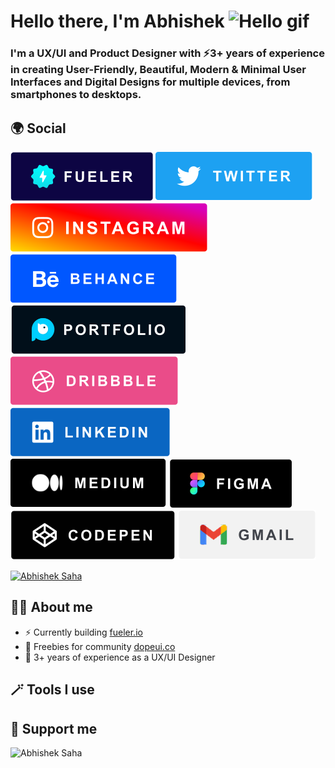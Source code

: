 ### <h1>Hello there, I'm Abhishek <img src="https://raw.githubusercontent.com/MartinHeinz/MartinHeinz/master/wave.gif" width="28px" alt="Hello gif"></h1>

### <p>I'm a UX/UI and Product Designer with ⚡3+ years of experience in creating User-Friendly, Beautiful, Modern & Minimal User Interfaces and Digital Designs for multiple devices, from smartphones to desktops.</p>

## 🌍 Social

[![Fueler](social/fueler.svg)](https://fueler.io/Saha)
[![Twitter](social/twitter.svg)](https://twitter.com/designerSaha)
[![Instagram](social/insta.svg)](https://www.instagram.com/pixabuddy/)
[![Behance](social/behance.svg)](https://www.behance.net/abhisheksaha1)
[![Pixabuddy](social/pixabuddy.svg)](https://www.pixabuddy.com/)
[![Dribbble](social/dribbble.svg)](https://dribbble.com/pixabuddy)
[![Linkedin](social/linkedin.svg)](https://www.linkedin.com/in/pixabuddy/)
[![Medium](social/medium.svg)](https://pixabuddy.medium.com/)
[![Figma](social/figma.svg)](https://www.figma.com/@pixabuddy)
[![CodePen](social/codepen.svg)](https://codepen.io/pixabuddy)
[![Gmail](social/gmail.svg)](mailto:pixabuddy@gmail.com?subject=Hello👋)

<p align="left"> <a href="https://twitter.com/designerSaha" target="blank"><img src="https://img.shields.io/twitter/follow/designerSaha?color=%231DA1F2&logo=Twitter&style=for-the-badge" alt="Abhishek Saha" /></a> </p>

## 🧑‍💻 About me

- ⚡️ Currently building [fueler.io](https://fueler.io/)
- 🎁 Freebies for community [dopeui.co](https://dopeui.co/)
- 🎨 3+ years of experience as a UX/UI Designer

## 🪄 Tools I use

## 💛 Support me

<p><a href="https://www.buymeacoffee.com/abhishekSaha"> <img align="left" src="https://cdn.buymeacoffee.com/buttons/v2/default-yellow.png" height="50" width="210" alt="Abhishek Saha" /></a></p><br><br>
